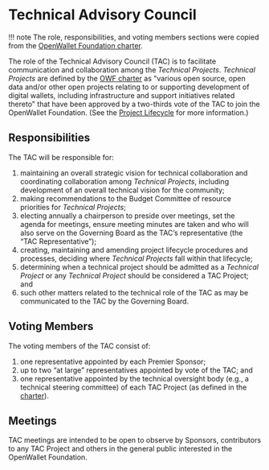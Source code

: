 [//]: # (SPDX-License-Identifier: CC-BY-4.0)

# Technical Advisory Council

!!! note
    The role, responsibilities, and voting members sections were copied from the [OpenWallet Foundation charter](governance/charter.md).

The role of the Technical Advisory Council (TAC) is to facilitate communication and collaboration among the _Technical Projects_. _Technical Projects_ are defined by the [OWF charter](governance/charter.md) as "various open source, open data and/or other open projects relating to or supporting development of digital wallets, including infrastructure and support initiatives related thereto" that have been approved by a two-thirds vote of the TAC to join the OpenWallet Foundation. (See the [Project Lifecycle](governance/project-lifecycle.md) for more information.)

## Responsibilities
The TAC will be responsible for:

1. maintaining an overall strategic vision for technical collaboration and coordinating collaboration among _Technical Projects_, including development of an overall technical vision for the community;
2. making recommendations to the Budget Committee of resource priorities for _Technical Projects_;
3. electing annually a chairperson to preside over meetings, set the agenda for meetings, ensure meeting minutes are taken and who will also serve on the Governing Board as the TAC’s representative (the “TAC Representative”);
4. creating, maintaining and amending project lifecycle procedures and processes, deciding where _Technical Projects_ fall within that lifecycle;
5. determining when a technical project should be admitted as a _Technical Project_ or any _Technical Project_ should be considered a TAC Project; and
6. such other matters related to the technical role of the TAC as may be communicated to the TAC by the Governing Board.

## Voting Members
The voting members of the TAC consist of:

1. one representative appointed by each Premier Sponsor;
2. up to two “at large” representatives appointed by vote of the TAC; and
3. one representative appointed by the technical oversight body (e.g., a technical steering committee) of each TAC Project (as defined in the [charter](governance/charter.md)).

## Meetings
TAC meetings are intended to be open to observe by Sponsors, contributors to any TAC Project and others in the general public interested in the OpenWallet Foundation.

